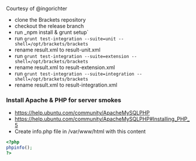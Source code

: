 Courtesy of @ingorichter 

- clone the Brackets repository  
- checkout the release branch  
- run _npm install & grunt setup`  
- run `grunt test-integration --suite=unit --shell=/opt/brackets/brackets`  
- rename result.xml to result-unit.xml  
- run `grunt test-integration --suite=extension --shell=/opt/brackets/brackets`  
- rename result.xml to result-extension.xml  
- run `grunt test-integration --suite=integration --shell=/opt/brackets/brackets`  
- rename result.xml to result-integration.xml  

### Install Apache & PHP for server smokes  

- https://help.ubuntu.com/community/ApacheMySQLPHP  
- https://help.ubuntu.com/community/ApacheMySQLPHP#Installing_PHP_5  
- Create info.php file in /var/www/html with this content
```php
<?php
phpinfo();
?>
```